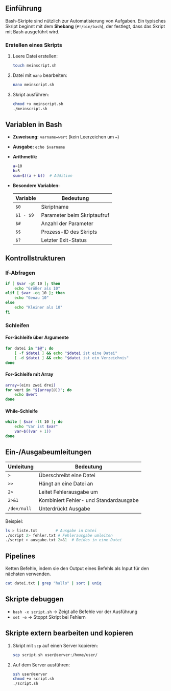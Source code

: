 ## Einführung  
Bash-Skripte sind nützlich zur Automatisierung von Aufgaben. Ein typisches Skript beginnt mit dem **Shebang** (`#!/bin/bash`), der festlegt, dass das Skript mit Bash ausgeführt wird.

### Erstellen eines Skripts  
1. Leere Datei erstellen:  
   ```sh
   touch meinscript.sh
   ```

2. Datei mit `nano` bearbeiten:
    
    ```sh
    nano meinscript.sh
    ```
    
3. Skript ausführen:
    
    ```sh
    chmod +x meinscript.sh
    ./meinscript.sh
    ```
    

## Variablen in Bash

- **Zuweisung:** `varname=wert` (kein Leerzeichen um `=`)
- **Ausgabe:** `echo $varname`
- **Arithmetik:**
    
    ```sh
    a=10
    b=5
    sum=$((a + b))  # Addition
    ```
    
- **Besondere Variablen:**
    
    |Variable|Bedeutung|
    |---|---|
    |`$0`|Skriptname|
    |`$1 - $9`|Parameter beim Skriptaufruf|
    |`$#`|Anzahl der Parameter|
    |`$$`|Prozess-ID des Skripts|
    |`$?`|Letzter Exit-Status|
    

## Kontrollstrukturen

### **If-Abfragen**

```sh
if [ $var -gt 10 ]; then
    echo "Größer als 10"
elif [ $var -eq 10 ]; then
    echo "Genau 10"
else
    echo "Kleiner als 10"
fi
```

### **Schleifen**

#### **For-Schleife über Argumente**

```sh
for datei in "$@"; do
    [ -f $datei ] && echo "$datei ist eine Datei"
    [ -d $datei ] && echo "$datei ist ein Verzeichnis"
done
```

#### **For-Schleife mit Array**

```sh
array=(eins zwei drei)
for wert in "${array[@]}"; do
    echo $wert
done
```

#### **While-Schleife**

```sh
while [ $var -lt 10 ]; do
    echo "Var ist $var"
    var=$((var + 1))
done
```

## Ein-/Ausgabeumleitungen

|Umleitung|Bedeutung|
|---|---|
|`>`|Überschreibt eine Datei|
|`>>`|Hängt an eine Datei an|
|`2>`|Leitet Fehlerausgabe um|
|`2>&1`|Kombiniert Fehler- und Standardausgabe|
|`/dev/null`|Unterdrückt Ausgabe|

Beispiel:

```sh
ls > liste.txt        # Ausgabe in Datei
./script 2> fehler.txt # Fehlerausgabe umleiten
./script > ausgabe.txt 2>&1  # Beides in eine Datei
```

## Pipelines

Ketten Befehle, indem sie den Output eines Befehls als Input für den nächsten verwenden.

```sh
cat datei.txt | grep "hallo" | sort | uniq
```

## Skripte debuggen

- `bash -x script.sh` → Zeigt alle Befehle vor der Ausführung
- `set -e` → Stoppt Skript bei Fehlern

## Skripte extern bearbeiten und kopieren

1. Skript mit `scp` auf einen Server kopieren:
    
    ```sh
    scp script.sh user@server:/home/user/
    ```
    
2. Auf dem Server ausführen:
    
    ```sh
    ssh user@server
    chmod +x script.sh
    ./script.sh
    ```
